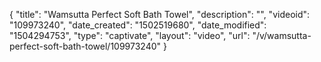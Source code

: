 {
    "title": "Wamsutta Perfect Soft Bath Towel",
    "description": "",
    "videoid": "109973240",
    "date_created": "1502519680",
    "date_modified": "1504294753",
    "type": "captivate",
    "layout": "video",
    "url": "\/v\/wamsutta-perfect-soft-bath-towel\/109973240"
}